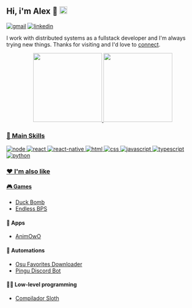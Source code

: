 ## Hi, i'm Alex 👋 <img src="https://images.emojiterra.com/twitter/v13.0/512px/1f1e7-1f1f7.png" width="20">

[![gmail](https://img.shields.io/badge/Gmail-D14836?style=for-the-badge&logo=gmail&logoColor=white)](mailto:alexjp17@gmail.com)
[![linkedin](https://img.shields.io/badge/LinkedIn-0077B5?style=for-the-badge&logo=linkedin&logoColor=white)](https://www.linkedin.com/in/alex-jp/)

I work with distributed systems as a fullstack developer and I'm always trying new things. Thanks for visiting and I'd love to [connect](https://github.com/AlexJPereira).

<div align="center">
  <a href="https://github.com/AlexJPereira">
  <img height="180em" src="https://github-readme-stats.vercel.app/api?username=alexjpereira&show_icons=true&theme=nightowl&include_all_commits=true&count_private=true"/>
  <img height="180em" src="https://github-readme-stats.vercel.app/api/top-langs/?username=alexjpereira&layout=compact&langs_count=7&theme=nightowl"/>
</div>
  
### 🚀 Main Skills
  ![node](https://img.shields.io/badge/Node.js-43853D?style=for-the-badge&logo=node.js&logoColor=white)
  ![react](https://img.shields.io/badge/React-20232A?style=for-the-badge&logo=react&logoColor=61DAFB)
  ![react-native](https://img.shields.io/badge/React_Native-20232A?style=for-the-badge&logo=react&logoColor=61DAFB)
  ![html](https://img.shields.io/badge/HTML5-E34F26?style=for-the-badge&logo=html5&logoColor=white)
  ![css](	https://img.shields.io/badge/CSS3-1572B6?style=for-the-badge&logo=css3&logoColor=white)
  ![javascript](https://img.shields.io/badge/JavaScript-F7DF1E?style=for-the-badge&logo=javascript&logoColor=black)
  ![typescript](https://img.shields.io/badge/TypeScript-007ACC?style=for-the-badge&logo=typescript&logoColor=white)
  ![python](https://img.shields.io/badge/Python-3776AB?style=for-the-badge&logo=python&logoColor=white)
  

### ❤️ I'm also like 

#### 🎮 Games
- [Duck Bomb](https://github.com/AlexJPereira/duck-bomb)
- [Endless BPS](https://github.com/AlexJPereira/endless-bps)
  
#### 📱 Apps
- [AnimOwO](https://github.com/AlexJPereira/AnimOwO)
  
#### 🤖 Automations
- [Osu Favorites Downloader](https://github.com/AlexJPereira/osu-favorites-downloader)
- [Pingu Discord Bot](https://github.com/AlexJPereira/pingu-discord-bot)

#### 👨‍💻 Low-level programming
- [Compilador Sloth](https://github.com/AlexJPereira/compilador-sloth)
